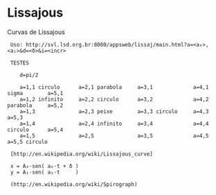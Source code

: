 Lissajous
=========

Curvas de Lissajous


     Uso: http://svl.lsd.org.br:8080/appsweb/lissaj/main.html?a=<a₀>,<a₁>&d=<δ>&i=<incr>

     TESTES

        d=pi/2

        a=1,1 circulo      a=2,1 parabola     a=3,1             a=4,1 sigma        a=5,1
        a=1,2 infinito     a=2,2 circulo      a=3,2             a=4,2 parabola     a=5,2
        a=1,3              a=2,3 peixe        a=3,3 circulo     a=4,3              a=5,3
        a=1,4              a=2,4 infinito     a=3,4             a=4,4 circulo      a=5,4
        a=1,5              a=2,5              a=3,5             a=4,5              a=5,5 circulo

     [http://en.wikipedia.org/wiki/Lissajous_curve]

     x = A₀·sen( a₀·t + δ )
     y = A₁·sen( a₁·t     )

     (http://en.wikipedia.org/wiki/Spirograph)
